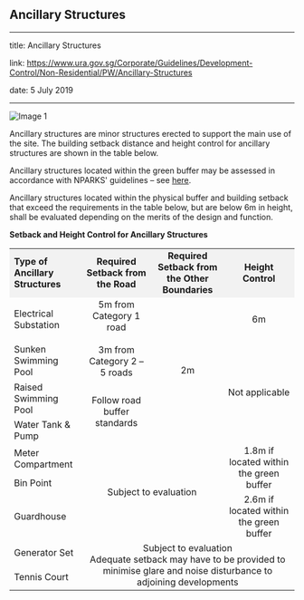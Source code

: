 ## Ancillary Structures
---
title: Ancillary Structures

link: https://www.ura.gov.sg/Corporate/Guidelines/Development-Control/Non-Residential/PW/Ancillary-Structures

date: 5 July 2019

---


![Image 1](https://www.ura.gov.sg/-/media/Corporate/Guidelines/Development-control/Others/PW03_Ancillary_Structures.jpg?h=100%25&w=100%25)



Ancillary structures are minor structures erected to support the main use of the site. The building setback distance and height control for ancillary structures are shown in the table below.

Ancillary structures located within the green buffer may be assessed in accordance with NPARKS' guidelines – see [here](https://www.nparks.gov.sg/partner-us/development-plan-submission/guidelines-on-greenery-provision-and-tree-conservation-for-developments).

Ancillary structures located within the physical buffer and building setback that exceed the requirements in the table below, but are below 6m in height, shall be evaluated depending on the merits of the design and function.

**Setback and Height Control for Ancillary Structures**

<table><tbody><tr><td style="width: 25%; background-color: #f2f2f2;"><strong>Type of Ancillary Structures</strong></td><td style="width: 25%; background-color: #f2f2f2; text-align: center;"><strong>Required Setback from the Road</strong><br></td><td style="width: 25%; background-color: #f2f2f2; text-align: center;"><strong>Required Setback from the Other Boundaries</strong></td><td style="width: 25%; background-color: #f2f2f2; text-align: center;"><strong>Height Control</strong></td></tr><tr><td><p>Electrical Substation</p></td><td rowspan="2" style="text-align: center;">5m from Category 1 road<br><br>3m from Category 2 – 5 roads</td><td rowspan="4" style="text-align: center;">2m</td><td style="text-align: center;">6m</td></tr><tr><td>Sunken Swimming Pool</td><td rowspan="3" style="text-align: center;">Not applicable</td></tr><tr><td>Raised Swimming Pool</td><td rowspan="2" style="text-align: center;">Follow road buffer standards</td></tr><tr><td>Water Tank &amp; Pump</td></tr><tr><td>Meter Compartment</td><td colspan="2" rowspan="3" style="text-align: center;">Subject to evaluation</td><td rowspan="2" style="text-align: center;">1.8m if located within the green buffer</td></tr><tr><td>Bin Point</td></tr><tr><td>Guardhouse</td><td style="text-align: center;">2.6m if located within the green buffer</td></tr><tr><td>Generator Set</td><td colspan="3" rowspan="2" style="text-align: center;">Subject to evaluation<br>Adequate setback may have to be provided to minimise glare and noise disturbance to adjoining developments</td></tr><tr><td>Tennis Court</td></tr></tbody></table>

  



